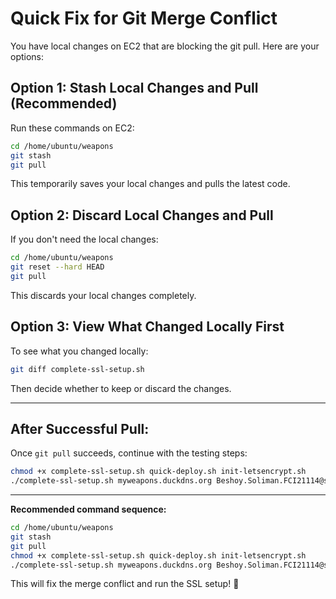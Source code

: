 # Quick Fix for Git Merge Conflict

You have local changes on EC2 that are blocking the git pull. Here are your options:

## Option 1: Stash Local Changes and Pull (Recommended)

Run these commands on EC2:

```bash
cd /home/ubuntu/weapons
git stash
git pull
```

This temporarily saves your local changes and pulls the latest code.

## Option 2: Discard Local Changes and Pull

If you don't need the local changes:

```bash
cd /home/ubuntu/weapons
git reset --hard HEAD
git pull
```

This discards your local changes completely.

## Option 3: View What Changed Locally First

To see what you changed locally:

```bash
git diff complete-ssl-setup.sh
```

Then decide whether to keep or discard the changes.

---

## After Successful Pull:

Once `git pull` succeeds, continue with the testing steps:

```bash
chmod +x complete-ssl-setup.sh quick-deploy.sh init-letsencrypt.sh
./complete-ssl-setup.sh myweapons.duckdns.org Beshoy.Soliman.FCI21114@sadatacademy.edu.eg
```

---

**Recommended command sequence:**

```bash
cd /home/ubuntu/weapons
git stash
git pull
chmod +x complete-ssl-setup.sh quick-deploy.sh init-letsencrypt.sh
./complete-ssl-setup.sh myweapons.duckdns.org Beshoy.Soliman.FCI21114@sadatacademy.edu.eg
```

This will fix the merge conflict and run the SSL setup! 🚀

